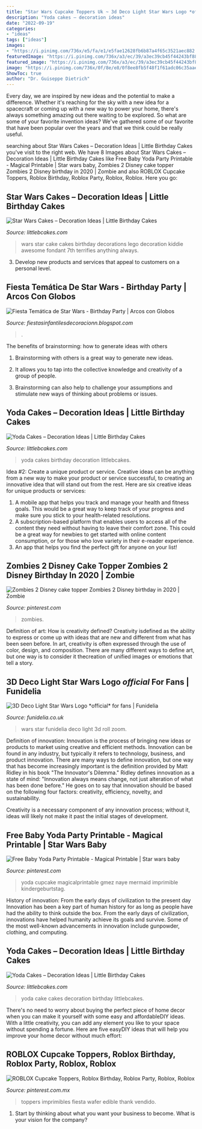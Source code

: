 ```yaml
---
title: "Star Wars Cupcake Toppers Uk ~ 3d Deco Light Star Wars Logo *official* For Fans"
description: "Yoda cakes – decoration ideas"
date: "2022-09-19"
categories:
- "ideas"
tags: ["ideas"]
images:
- "https://i.pinimg.com/736x/e5/fa/e1/e5fae12628fb6b87a4f65c3521aec882.jpg"
featuredImage: "https://i.pinimg.com/736x/a3/ec/39/a3ec39cb45f44243bf88f60527106d93.jpg"
featured_image: "https://i.pinimg.com/736x/a3/ec/39/a3ec39cb45f44243bf88f60527106d93.jpg"
image: "https://i.pinimg.com/736x/0f/8e/e8/0f8ee8fb5f48f1f61adc06c35aaeae17.jpg"
ShowToc: true
author: "Dr. Guiseppe Dietrich"
---
```



Every day, we are inspired by new ideas and the potential to make a difference. Whether it's reaching for the sky with a new idea for a spacecraft or coming up with a new way to power your home, there's always something amazing out there waiting to be explored. So what are some of your favorite invention ideas? We've gathered some of our favorite that have been popular over the years and that we think could be really useful.

	

		
searching about Star Wars Cakes – Decoration Ideas | Little Birthday Cakes you've visit to the right web. We have 8 Images about Star Wars Cakes – Decoration Ideas | Little Birthday Cakes like Free Baby Yoda Party Printable - Magical Printable | Star wars baby, Zombies 2 Disney cake topper Zombies 2 Disney birthday in 2020 | Zombie and also ROBLOX Cupcake Toppers, Roblox Birthday, Roblox Party, Roblox, Roblox. Here you go:
		
    
## Star Wars Cakes – Decoration Ideas | Little Birthday Cakes

<img loading=lazy src="http://www.littlebcakes.com/wp-content/uploads/2013/08/Pictures-of-Star-Wars-Cakes.jpg" onerror="this.onerror=null;this.src='https://tse4.mm.bing.net/th?id=OIP.nt_lBDbDCqOd9Tl9WktewwHaLN&amp;pid=15.1';" alt="Star Wars Cakes – Decoration Ideas | Little Birthday Cakes">

_Source: littlebcakes.com_

>wars star cake cakes birthday decorations lego decoration kiddie awesome fondant 7th terrifies anything always. 

	

3. Develop new products and services that appeal to customers on a personal level.

    
## Fiesta Temática De Star Wars - Birthday Party | Arcos Con Globos

<img loading=lazy src="https://4.bp.blogspot.com/-EWZnrH7U3e4/UKZUHxStUtI/AAAAAAAAAoc/8HPp078VCqE/s1600/Fiesta+Temática+de+Star+Wars+-+Birthday+Party+5.png" onerror="this.onerror=null;this.src='https://tse3.mm.bing.net/th?id=OIP._0p0Q-AV7e0Tx_9PAeAlvwHaJ-&amp;pid=15.1';" alt="Fiesta Temática de Star Wars - Birthday Party | Arcos con Globos">

_Source: fiestasinfantilesdecoracionn.blogspot.com_

>. 

	

The benefits of brainstorming: how to generate ideas with others
1. Brainstorming with others is a great way to generate new ideas.
2. It allows you to tap into the collective knowledge and creativity of a group of people.

3. Brainstorming can also help to challenge your assumptions and stimulate new ways of thinking about problems or issues.

    
## Yoda Cakes – Decoration Ideas | Little Birthday Cakes

<img loading=lazy src="http://www.littlebcakes.com/wp-content/uploads/2014/01/Yoda-Cakes-Images.jpg" onerror="this.onerror=null;this.src='https://tse4.mm.bing.net/th?id=OIP.ALK0P6__FwWoXcQHSXwPewHaIR&amp;pid=15.1';" alt="Yoda Cakes – Decoration Ideas | Little Birthday Cakes">

_Source: littlebcakes.com_

>yoda cakes birthday decoration littlebcakes. 

	

Idea #2: Create a unique product or service.
Creative ideas can be anything from a new way to make your product or service successful, to creating an innovative idea that will stand out from the rest. Here are six creative ideas for unique products or services: 
1. A mobile app that helps you track and manage your health and fitness goals. This would be a great way to keep track of your progress and make sure you stick to your health-related resolutions. 
2. A subscription-based platform that enables users to access all of the content they need without having to leave their comfort zone. This could be a great way for newbies to get started with online content consumption, or for those who love variety in their e-reader experience. 
3. An app that helps you find the perfect gift for anyone on your list!

    
## Zombies 2 Disney Cake Topper Zombies 2 Disney Birthday In 2020 | Zombie

<img loading=lazy src="https://i.pinimg.com/736x/0f/8e/e8/0f8ee8fb5f48f1f61adc06c35aaeae17.jpg" onerror="this.onerror=null;this.src='https://tse4.mm.bing.net/th?id=OIP.MiEyoNNFhj8Lnaf6XOT4cAHaJ3&amp;pid=15.1';" alt="Zombies 2 Disney cake topper Zombies 2 Disney birthday in 2020 | Zombie">

_Source: pinterest.com_

>zombies. 

	

Definition of art: How is creativity defined?
Creativity isdefined as the ability to express or come up with ideas that are new and different from what has been seen before. In art, creativity is often expressed through the use of color, design, and composition. There are many different ways to define art, but one way is to consider it thecreation of unified images or emotions that tell a story.

    
## 3D Deco Light Star Wars Logo *official* For Fans | Funidelia

<img loading=lazy src="https://static1.funidelia.com/55467-f4_large/3d-deco-light-star-wars-logo.jpg" onerror="this.onerror=null;this.src='https://tse1.mm.bing.net/th?id=OIP.IT1vKl6ghyInh6JhSOFlKAHaJ_&amp;pid=15.1';" alt="3D Deco Light Star Wars Logo *official* for fans | Funidelia">

_Source: funidelia.co.uk_

>wars star funidelia deco light 3d roll zoom. 

	

Definition of innovation:
Innovation is the process of bringing new ideas or products to market using creative and efficient methods. Innovation can be found in any industry, but typically it refers to technology, business, and product innovation.
There are many ways to define innovation, but one way that has become increasingly important is the definition provided by Matt Ridley in his book "The Innovator's Dilemma." Ridley defines innovation as a state of mind: "Innovation always means change, not just alteration of what has been done before." He goes on to say that innovation should be based on the following four factors: creativity, efficiency, novelty, and sustainability.

Creativity is a necessary component of any innovation process; without it, ideas will likely not make it past the initial stages of development.

    
## Free Baby Yoda Party Printable - Magical Printable | Star Wars Baby

<img loading=lazy src="https://i.pinimg.com/736x/e5/fa/e1/e5fae12628fb6b87a4f65c3521aec882.jpg" onerror="this.onerror=null;this.src='https://tse2.mm.bing.net/th?id=OIP.lNgamMpbCTGoxplBDIel7AHaMs&amp;pid=15.1';" alt="Free Baby Yoda Party Printable - Magical Printable | Star wars baby">

_Source: pinterest.com_

>yoda cupcake magicalprintable gmez naye mermaid imprimible kindergeburtstag. 

	

History of innovation: From the early days of civilization to the present day
Innovation has been a key part of human history for as long as people have had the ability to think outside the box. From the early days of civilization, innovations have helped humanity achieve its goals and survive. Some of the most well-known advancements in innovation include gunpowder, clothing, and computing.

    
## Yoda Cakes – Decoration Ideas | Little Birthday Cakes

<img loading=lazy src="https://www.littlebcakes.com/wp-content/uploads/2014/01/Yoda-Cake-Photos.jpg" onerror="this.onerror=null;this.src='https://tse1.mm.bing.net/th?id=OIP.dWzSvXgcre4sYmhDpQxngAHaHL&amp;pid=15.1';" alt="Yoda Cakes – Decoration Ideas | Little Birthday Cakes">

_Source: littlebcakes.com_

>yoda cake cakes decoration birthday littlebcakes. 

	

There's no need to worry about buying the perfect piece of home decor when you can make it yourself with some easy and affordableDIY ideas. With a little creativity, you can add any element you like to your space without spending a fortune. Here are five easyDIY ideas that will help you improve your home decor without much effort: 

    
## ROBLOX Cupcake Toppers, Roblox Birthday, Roblox Party, Roblox, Roblox

<img loading=lazy src="https://i.pinimg.com/736x/a3/ec/39/a3ec39cb45f44243bf88f60527106d93.jpg" onerror="this.onerror=null;this.src='https://tse2.mm.bing.net/th?id=OIP.r7CG0fJSjcoNwY2SWixD-QHaJl&amp;pid=15.1';" alt="ROBLOX Cupcake Toppers, Roblox Birthday, Roblox Party, Roblox, Roblox">

_Source: pinterest.com.mx_

>toppers imprimibles fiesta wafer edible thank vendido. 

	

1) Start by thinking about what you want your business to become. What is your vision for the company?

